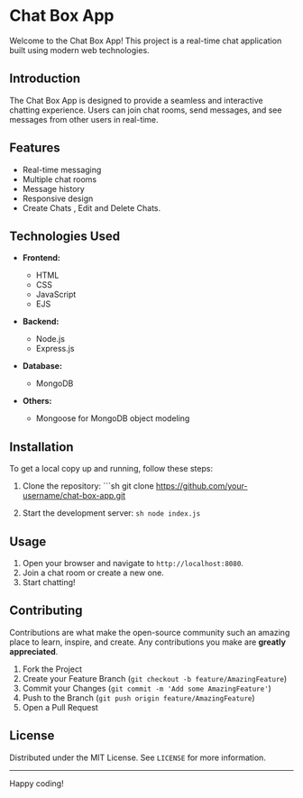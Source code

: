 # Chat Box App

Welcome to the Chat Box App! This project is a real-time chat application built using modern web technologies.


## Introduction

The Chat Box App is designed to provide a seamless and interactive chatting experience. Users can join chat rooms, send messages, and see messages from other users in real-time.

## Features

- Real-time messaging
- Multiple chat rooms
- Message history
- Responsive design
- Create Chats , Edit and Delete Chats.

## Technologies Used

- **Frontend:**
    - HTML
    - CSS
    - JavaScript
    - EJS

- **Backend:**
    - Node.js
    - Express.js

- **Database:**
    - MongoDB

- **Others:**
    - Mongoose for MongoDB object modeling

## Installation

To get a local copy up and running, follow these steps:

1. Clone the repository:
        ```sh
        git clone https://github.com/your-username/chat-box-app.git
        

5. Start the development server:
        ```sh
        node index.js
        ```

## Usage

1. Open your browser and navigate to `http://localhost:8080`.
3. Join a chat room or create a new one.
4. Start chatting!

## Contributing

Contributions are what make the open-source community such an amazing place to learn, inspire, and create. Any contributions you make are **greatly appreciated**.

1. Fork the Project
2. Create your Feature Branch (`git checkout -b feature/AmazingFeature`)
3. Commit your Changes (`git commit -m 'Add some AmazingFeature'`)
4. Push to the Branch (`git push origin feature/AmazingFeature`)
5. Open a Pull Request

## License

Distributed under the MIT License. See `LICENSE` for more information.

---

Happy coding!
